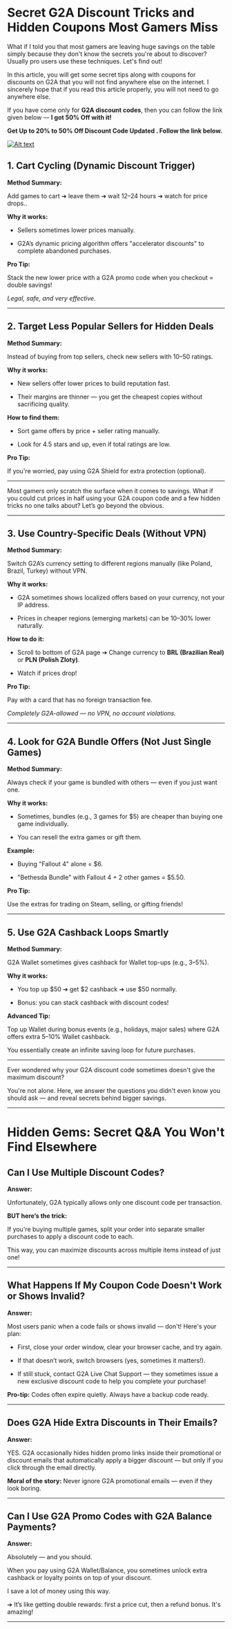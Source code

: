  # Secret G2A Discount Tricks and Hidden Coupons Most Gamers Miss



What if I told you that most gamers are leaving huge savings on the table simply because they don't know the secrets you're about to discover? Usually pro users use these techniques. Let's find out!





In this article, you will get some secret tips along with coupons for discounts on G2A that you will not find anywhere else on the internet. I sincerely hope that if you read this article properly, you will not need to go anywhere else.  

If you have come only for **G2A discount codes**, then you can follow the link given below — **I got **50% Off** with it!**



**Get Up to 20% to 50% Off Discount Code Updated . Follow the link below.**





[![Alt text](https://github.com/user-attachments/assets/99158273-bd97-496e-a1fd-716cc3a96fd3)](https://www.coubn.com/g2a-discount-codes/)











## 1. Cart Cycling (Dynamic Discount Trigger)



**Method Summary:**  

Add games to cart ➔ leave them ➔ wait 12–24 hours ➔ watch for price drops..



**Why it works:**



- Sellers sometimes lower prices manually.

- G2A’s dynamic pricing algorithm offers "accelerator discounts" to complete abandoned purchases.



**Pro Tip:**  

Stack the new lower price with a G2A promo code when you checkout = double savings!  

*Legal, safe, and very effective.*



---



## 2. Target Less Popular Sellers for Hidden Deals



**Method Summary:**  

Instead of buying from top sellers, check new sellers with 10–50 ratings.



**Why it works:**



- New sellers offer lower prices to build reputation fast.

- Their margins are thinner — you get the cheapest copies without sacrificing quality.



**How to find them:**



- Sort game offers by price + seller rating manually.

- Look for 4.5 stars and up, even if total ratings are low.



**Pro Tip:**  

If you're worried, pay using G2A Shield for extra protection (optional).



---



Most gamers only scratch the surface when it comes to savings. What if you could cut prices in half using your G2A coupon code and a few hidden tricks no one talks about? Let’s go beyond the obvious.



---



## 3. Use Country-Specific Deals (Without VPN)



**Method Summary:**  

Switch G2A’s currency setting to different regions manually (like Poland, Brazil, Turkey) without VPN.



**Why it works:**



- G2A sometimes shows localized offers based on your currency, not your IP address.

- Prices in cheaper regions (emerging markets) can be 10–30% lower naturally.



**How to do it:**



- Scroll to bottom of G2A page ➔ Change currency to **BRL (Brazilian Real)** or **PLN (Polish Zloty)**.

- Watch if prices drop!



**Pro Tip:**  

Pay with a card that has no foreign transaction fee.  

*Completely G2A-allowed — no VPN, no account violations.*



---



## 4. Look for G2A Bundle Offers (Not Just Single Games)



**Method Summary:**  

Always check if your game is bundled with others — even if you just want one.



**Why it works:**



- Sometimes, bundles (e.g., 3 games for $5) are cheaper than buying one game individually.

- You can resell the extra games or gift them.



**Example:**



- Buying "Fallout 4" alone = $6.

- "Bethesda Bundle" with Fallout 4 + 2 other games = $5.50.



**Pro Tip:**  

Use the extras for trading on Steam, selling, or gifting friends!



---



## 5. Use G2A Cashback Loops Smartly



**Method Summary:**  

G2A Wallet sometimes gives cashback for Wallet top-ups (e.g., 3–5%).



**Why it works:**



- You top up $50 ➔ get $2 cashback ➔ use $50 normally.

- Bonus: you can stack cashback with discount codes!



**Advanced Tip:**  

Top up Wallet during bonus events (e.g., holidays, major sales) where G2A offers extra 5–10% Wallet cashback.  

You essentially create an infinite saving loop for future purchases.



---



Ever wondered why your G2A discount code sometimes doesn't give the maximum discount?  

You're not alone. Here, we answer the questions you didn't even know you should ask — and reveal secrets behind bigger savings.



---



# Hidden Gems: Secret Q&A You Won't Find Elsewhere



## Can I Use Multiple Discount Codes?



**Answer:**  

Unfortunately, G2A typically allows only one discount code per transaction.  

**BUT here’s the trick:**  

If you're buying multiple games, split your order into separate smaller purchases to apply a discount code to each.  

This way, you can maximize discounts across multiple items instead of just one!



---



## What Happens If My Coupon Code Doesn't Work or Shows Invalid?



**Answer:**  

Most users panic when a code fails or shows invalid — don't! Here's your plan:



- First, close your order window, clear your browser cache, and try again.

- If that doesn’t work, switch browsers (yes, sometimes it matters!).

- If still stuck, contact G2A Live Chat Support — they sometimes issue a new exclusive discount code to help you complete your purchase!



 **Pro-tip:** Codes often expire quietly. Always have a backup code ready.



---



## Does G2A Hide Extra Discounts in Their Emails?



**Answer:**  

YES. G2A occasionally hides hidden promo links inside their promotional or discount emails that automatically apply a bigger discount — but only if you click through the email directly.  

 **Moral of the story:** Never ignore G2A promotional emails — even if they look boring.



---



## Can I Use G2A Promo Codes with G2A Balance Payments?



**Answer:**  

Absolutely — and you should.  

When you pay using G2A Wallet/Balance, you sometimes unlock extra cashback or loyalty points on top of your discount.  

I save a lot of money using this way.  

➔ It’s like getting double rewards: first a price cut, then a refund bonus. It's amazing!



---

